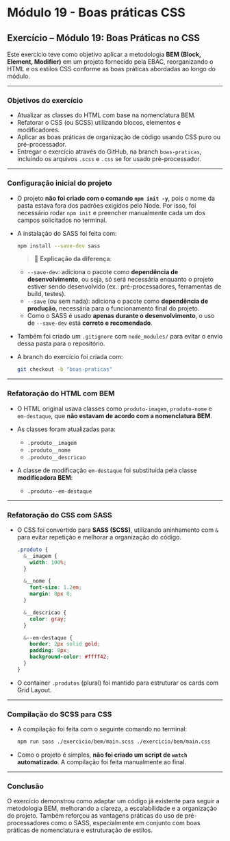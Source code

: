 # Módulo 19 - Boas práticas CSS

## **Exercício – Módulo 19: Boas Práticas no CSS**

Este exercício teve como objetivo aplicar a metodologia **BEM (Block, Element, Modifier)** em um projeto fornecido pela EBAC, reorganizando o HTML e os estilos CSS conforme as boas práticas abordadas ao longo do módulo.

---

### **Objetivos do exercício**

* Atualizar as classes do HTML com base na nomenclatura BEM.
* Refatorar o CSS (ou SCSS) utilizando blocos, elementos e modificadores.
* Aplicar as boas práticas de organização de código usando CSS puro ou pré-processador.
* Entregar o exercício através do GitHub, na branch `boas-praticas`, incluindo os arquivos `.scss` e `.css` se for usado pré-processador.

---

### **Configuração inicial do projeto**

* O projeto **não foi criado com o comando `npm init -y`**, pois o nome da pasta estava fora dos padrões exigidos pelo Node. Por isso, foi necessário rodar `npm init` e preencher manualmente cada um dos campos solicitados no terminal.

* A instalação do SASS foi feita com:

  ```bash
  npm install --save-dev sass
  ```

  > 🔎 **Explicação da diferença**:

  * `--save-dev`: adiciona o pacote como **dependência de desenvolvimento**, ou seja, só será necessária enquanto o projeto estiver sendo desenvolvido (ex.: pré-processadores, ferramentas de build, testes).
  * `--save` (ou sem nada): adiciona o pacote como **dependência de produção**, necessária para o funcionamento final do projeto.
  * Como o SASS é usado **apenas durante o desenvolvimento**, o uso de `--save-dev` está **correto e recomendado**.

* Também foi criado um `.gitignore` com `node_modules/` para evitar o envio dessa pasta para o repositório.

* A branch do exercício foi criada com:

  ```bash
  git checkout -b "boas-praticas"
  ```

---

### **Refatoração do HTML com BEM**

* O HTML original usava classes como `produto-imagem`, `produto-nome` e `em-destaque`, que **não estavam de acordo com a nomenclatura BEM**.

* As classes foram atualizadas para:

  * `.produto__imagem`
  * `.produto__nome`
  * `.produto__descricao`

* A classe de modificação `em-destaque` foi substituída pela classe **modificadora BEM**:

  * `.produto--em-destaque`

---

### **Refatoração do CSS com SASS**

* O CSS foi convertido para **SASS (SCSS)**, utilizando aninhamento com `&` para evitar repetição e melhorar a organização do código.

  ```scss
  .produto {
    &__imagem {
      width: 100%;
    }

    &__nome {
      font-size: 1.2em;
      margin: 8px 0;
    }

    &__descricao {
      color: gray;
    }

    &--em-destaque {
      border: 2px solid gold;
      padding: 8px;
      background-color: #ffff42;
    }
  }
  ```

* O container `.produtos` (plural) foi mantido para estruturar os cards com Grid Layout.

---

### **Compilação do SCSS para CSS**

* A compilação foi feita com o seguinte comando no terminal:

  ```bash
  npm run sass ./exercicio/bem/main.scss ./exercicio/bem/main.css
  ```

* Como o projeto é simples, **não foi criado um script de `watch` automatizado**. A compilação foi feita manualmente ao final.

---

### **Conclusão**

O exercício demonstrou como adaptar um código já existente para seguir a metodologia BEM, melhorando a clareza, a escalabilidade e a organização do projeto. Também reforçou as vantagens práticas do uso de pré-processadores como o SASS, especialmente em conjunto com boas práticas de nomenclatura e estruturação de estilos.